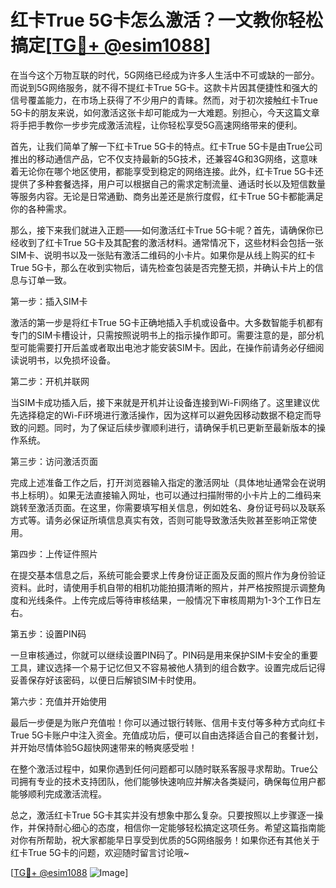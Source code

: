# 红卡True 5G卡怎么激活？一文教你轻松搞定[[TG💪+ @esim1088](https://t.me/s/esim1088)]

在当今这个万物互联的时代，5G网络已经成为许多人生活中不可或缺的一部分。而说到5G网络服务，就不得不提红卡True 5G卡。这款卡片因其便捷性和强大的信号覆盖能力，在市场上获得了不少用户的青睐。然而，对于初次接触红卡True 5G卡的朋友来说，如何激活这张卡却可能成为一大难题。别担心，今天这篇文章将手把手教你一步步完成激活流程，让你轻松享受5G高速网络带来的便利。

首先，让我们简单了解一下红卡True 5G卡的特点。红卡True 5G卡是由True公司推出的移动通信产品，它不仅支持最新的5G技术，还兼容4G和3G网络，这意味着无论你在哪个地区使用，都能享受到稳定的网络连接。此外，红卡True 5G卡还提供了多种套餐选择，用户可以根据自己的需求定制流量、通话时长以及短信数量等服务内容。无论是日常通勤、商务出差还是旅行度假，红卡True 5G卡都能满足你的各种需求。

那么，接下来我们就进入正题——如何激活红卡True 5G卡呢？首先，请确保你已经收到了红卡True 5G卡及其配套的激活材料。通常情况下，这些材料会包括一张SIM卡、说明书以及一张贴有激活二维码的小卡片。如果你是从线上购买的红卡True 5G卡，那么在收到实物后，请先检查包装是否完整无损，并确认卡片上的信息与订单一致。

第一步：插入SIM卡

激活的第一步是将红卡True 5G卡正确地插入手机或设备中。大多数智能手机都有专门的SIM卡槽设计，只需按照说明书上的指示操作即可。需要注意的是，部分机型可能需要打开后盖或者取出电池才能安装SIM卡。因此，在操作前请务必仔细阅读说明书，以免损坏设备。

第二步：开机并联网

当SIM卡成功插入后，接下来就是开机并让设备连接到Wi-Fi网络了。这里建议优先选择稳定的Wi-Fi环境进行激活操作，因为这样可以避免因移动数据不稳定而导致的问题。同时，为了保证后续步骤顺利进行，请确保手机已更新至最新版本的操作系统。

第三步：访问激活页面

完成上述准备工作之后，打开浏览器输入指定的激活网址（具体地址通常会在说明书上标明）。如果无法直接输入网址，也可以通过扫描附带的小卡片上的二维码来跳转至激活页面。在这里，你需要填写相关信息，例如姓名、身份证号码以及联系方式等。请务必保证所填信息真实有效，否则可能导致激活失败甚至影响正常使用。

第四步：上传证件照片

在提交基本信息之后，系统可能会要求上传身份证正面及反面的照片作为身份验证资料。此时，请使用手机自带的相机功能拍摄清晰的照片，并严格按照提示调整角度和光线条件。上传完成后等待审核结果，一般情况下审核周期为1-3个工作日左右。

第五步：设置PIN码

一旦审核通过，你就可以继续设置PIN码了。PIN码是用来保护SIM卡安全的重要工具，建议选择一个易于记忆但又不容易被他人猜到的组合数字。设置完成后记得妥善保存好该密码，以便日后解锁SIM卡时使用。

第六步：充值并开始使用

最后一步便是为账户充值啦！你可以通过银行转账、信用卡支付等多种方式向红卡True 5G卡账户中注入资金。充值成功后，便可以自由选择适合自己的套餐计划，并开始尽情体验5G超快网速带来的畅爽感受啦！

在整个激活过程中，如果你遇到任何问题都可以随时联系客服寻求帮助。True公司拥有专业的技术支持团队，他们能够快速响应并解决各类疑问，确保每位用户都能够顺利完成激活流程。

总之，激活红卡True 5G卡其实并没有想象中那么复杂。只要按照以上步骤逐一操作，并保持耐心细心的态度，相信你一定能够轻松搞定这项任务。希望这篇指南能对你有所帮助，祝大家都能早日享受到优质的5G网络服务！如果你还有其他关于红卡True 5G卡的问题，欢迎随时留言讨论哦~

[[TG💪+ @esim1088](https://t.me/s/esim1088) ![Image](https://i.postimg.cc/4NQfJmqS/Snipaste-2025-05-13-00-14-12.png)]